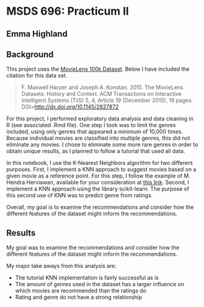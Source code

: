 # MSDS 696: Practicum II
## Emma Highland

## Background
This project uses the [MovieLens 100k Dataset](https://grouplens.org/datasets/movielens/100k/). Below I have included the citation for this data set.

> F. Maxwell Harper and Joseph A. Konstan. 2015. The MovieLens Datasets:
History and Context. ACM Transactions on Interactive Intelligent
Systems (TiiS) 5, 4, Article 19 (December 2015), 19 pages.
DOI=http://dx.doi.org/10.1145/2827872

For this project, I performed exploratory data analysis and data cleaning in R (see associated .Rmd file). One step I took was to limit the genres included, using only genres that appeared a minimum of 10,000 times. Because individual movies are classified into multiple genres, this did not eliminate any movies. I chose to eliminate some more rare genres in order to obtain unique results, as I planned to follow a tutorial that used all data.

In this notebook, I use the K-Nearest Neighbors algorithm for two different purposes. First, I implement a KNN approach to suggest movies based on a given movie as a reference point. For this step, I follow the example of M. Hendra Herviawan, available for your consideration at [this link](https://hendra-herviawan.github.io/Movie-Recommendation-based-on-KNN-K-Nearest-Neighbors.html). Second, I implement a KNN approach using the library scikit-learn. The purpose of this second use of KNN was to predict genre from ratings. 

Overall, my goal is to examine the recommendations and consider how the different features of the dataset might inform the recommendations.

## Results

My goal was to examine the recommendations and consider how the different features of the dataset might inform the recommendations.

My major take aways from this analysis are:
* The tutorial KNN implementation is fairly successful as is
* The amount of genres used in the dataset has a larger influence on which movies are recommended than the ratings do
* Rating and genre do not have a strong relationship

